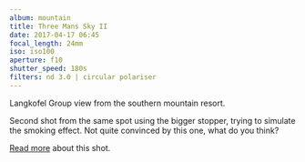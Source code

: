 ```yaml
---
album: mountain
title: Three Mans Sky II
date: 2017-04-17 06:45
focal_length: 24mm
iso: iso100
aperture: f10
shutter_speed: 180s
filters: nd 3.0 | circular polariser
---
```


Langkofel Group view from the southern mountain resort.

Second shot from the same spot using the bigger stopper, trying to simulate the smoking effect. Not quite convinced by this one, what do you think?

[Read more](<{% link shutterbug/blog/_posts/2017-06-21-dolomites-photography-sunrise-langkofel.md %}>) about this shot.
